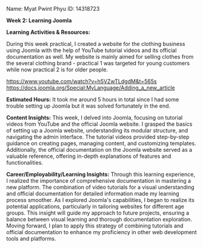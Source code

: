 Name: Myat Pwint Phyu
ID: 14318723

**Week 2: Learning Joomla**

**Learning Activities & Resources:**

During this week practical, I created a website for the clothing business using Joomla with the help of YouTube tutorial videos and its official documentation as well. My website is mainly aimed for selling clothes from the several clothing brand - practical 1 was targeted for young customers while now practical 2 is for older people.

https://www.youtube.com/watch?v=h5VZwTLdgdM&t=565s 
https://docs.joomla.org/Special:MyLanguage/Adding_a_new_article 

**Estimated Hours:**
It took me around 5 hours in total since I had some trouble setting up Joomla but it was solved fortunately in the end. 

**Content Insights:**
This week, I delved into Joomla, focusing on tutorial videos from YouTube and the official Joomla website. I grasped the basics of setting up a Joomla website, understanding its modular structure, and navigating the admin interface. The tutorial videos provided step-by-step guidance on creating pages, managing content, and customizing templates. Additionally, the official documentation on the Joomla website served as a valuable reference, offering in-depth explanations of features and functionalities.

**Career/Employability/Learning Insights:**
Through this learning experience, I realized the importance of comprehensive documentation in mastering a new platform. The combination of video tutorials for a visual understanding and official documentation for detailed information made my learning process smoother. As I explored Joomla's capabilities, I began to realize its potential applications, particularly in tailoring websites for different age groups. This insight will guide my approach to future projects, ensuring a balance between visual learning and thorough documentation exploration. Moving forward, I plan to apply this strategy of combining tutorials and official documentation to enhance my proficiency in other web development tools and platforms.
